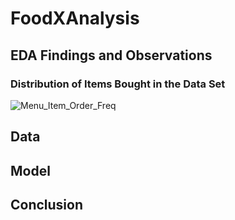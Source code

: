 # FoodXAnalysis
## EDA Findings and Observations
### Distribution of Items Bought in the Data Set
![Menu_Item_Order_Freq](https://github.com/andylam20/FoodXAnalysis/assets/105662876/bf9a6b9d-7c15-43ec-887c-534095641646)

## Data 
## Model
## Conclusion
